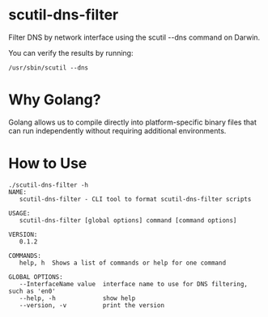 # scutil-dns-filter
Filter DNS by network interface using the scutil --dns command on Darwin.

You can verify the results by running:

```
/usr/sbin/scutil --dns
```

# Why Golang?
Golang allows us to compile directly into platform-specific binary files that can run independently without requiring additional environments.

# How to Use

```
./scutil-dns-filter -h                 
NAME:
   scutil-dns-filter - CLI tool to format scutil-dns-filter scripts

USAGE:
   scutil-dns-filter [global options] command [command options]

VERSION:
   0.1.2

COMMANDS:
   help, h  Shows a list of commands or help for one command

GLOBAL OPTIONS:
   --InterfaceName value  interface name to use for DNS filtering, such as 'en0'
   --help, -h             show help
   --version, -v          print the version
```
